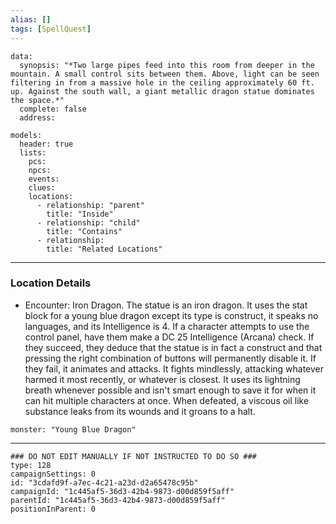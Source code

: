 ```yaml
---
alias: []
tags: [SpellQuest]
---
```

```RpgManagerData
data: 
  synopsis: "*Two large pipes feed into this room from deeper in the mountain. A small control sits between them. Above, light can be seen filtering in from a massive hole in the ceiling approximately 60 ft. up. Against the south wall, a giant metallic dragon statue dominates the space.*"
  complete: false
  address: 
```
```RpgManager
models: 
  header: true
  lists: 
    pcs: 
    npcs: 
    events: 
    clues: 
    locations: 
      - relationship: "parent"
        title: "Inside"
      - relationship: "child"
        title: "Contains"
      - relationship: 
        title: "Related Locations"
```
---
### Location Details
 - Encounter: Iron Dragon. The statue is an iron dragon. It uses the stat block for a young blue dragon except its type is construct, it speaks no languages, and its Intelligence is 4. If a character attempts to use the control panel, have them make a DC 25 Intelligence (Arcana) check. If they succeed, they deduce that the statue is in fact a construct and that pressing the right combination of buttons will permanently disable it. If they fail, it animates and attacks. It fights mindlessly, attacking whatever harmed it most recently, or whatever is closest. It uses its lightning breath whenever possible and isn't smart enough to save it for when it can hit multiple characters at once. When defeated, a viscous oil like substance leaks from its wounds and it groans to a halt.

```statblock
monster: "Young Blue Dragon"
```

---
```RpgManagerID
### DO NOT EDIT MANUALLY IF NOT INSTRUCTED TO DO SO ###
type: 128
campaignSettings: 0
id: "3cdafd9f-a7ec-4c21-a23d-d2a65478c95b"
campaignId: "1c445af5-36d3-42b4-9873-d00d859f5aff"
parentId: "1c445af5-36d3-42b4-9873-d00d859f5aff"
positionInParent: 0
```
